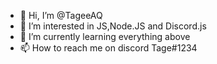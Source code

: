 - 👋 Hi, I’m @TageeAQ
- 👀 I’m interested in JS,Node.JS and Discord.js
- 🌱 I’m currently learning everything above
- 📫 How to reach me on discord Tage#1234

